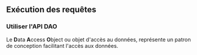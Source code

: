 ## Exécution des requêtes
### Utiliser l'API DAO
Le **D**ata **A**ccess **O**bject ou objet d'accès au données, représente un patron de conception facilitant l'accès aux données. 
